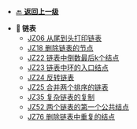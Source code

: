 <!-- 侧边栏 _sidebar.md -->

+ [:back: **返回上一级**](/算法/剑指Offer/README.md)
- **:memo: 链表**
  + [JZ06 从尾到头打印链表](/算法/剑指Offer/01_链表/JZ06_从尾到头打印链表.md)
  + [JZ18 删除链表的节点](/算法/剑指Offer/01_链表/JZ18_删除链表的节点.md)
  + [JZ22 链表中倒数最后k个结点](/算法/剑指Offer/01_链表/JZ22_链表中倒数最后k个结点.md)
  + [JZ23 链表中环的入口结点](/算法/剑指Offer/01_链表/JZ23_链表中环的入口结点.md)
  + [JZ24 反转链表](/算法/剑指Offer/01_链表/JZ24_反转链表.md)
  + [JZ25 合并两个排序的链表](/算法/剑指Offer/01_链表/JZ25_合并两个排序的链表.md)
  + [JZ35 复杂链表的复制](/算法/剑指Offer/01_链表/JZ35_复杂链表的复制.md)
  + [JZ52 两个链表的第一个公共结点](/算法/剑指Offer/01_链表/JZ52_两个链表的第一个公共结点.md)
  + [JZ76 删除链表中重复的结点](/算法/剑指Offer/01_链表/JZ76_删除链表中重复的结点.md)